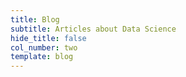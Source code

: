 ```yaml
---
title: Blog
subtitle: Articles about Data Science
hide_title: false
col_number: two
template: blog
---
```


